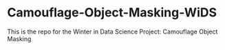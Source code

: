 # Camouflage-Object-Masking-WiDS
This is the repo for the Winter in Data Science Project: Camouflage Object Masking
